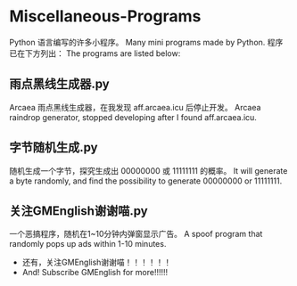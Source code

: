# Miscellaneous-Programs
Python 语言编写的许多小程序。
Many mini programs made by Python.
程序已在下方列出：
The programs are listed below:
## 雨点黑线生成器.py
Arcaea 雨点黑线生成器，在我发现 aff.arcaea.icu 后停止开发。
Arcaea raindrop generator, stopped developing after I found aff.arcaea.icu.
## 字节随机生成.py
随机生成一个字节，探究生成出 00000000 或 11111111 的概率。
It will generate a byte randomly, and find the possibility to generate 00000000 or 11111111.
## 关注GMEnglish谢谢喵.py
一个恶搞程序，随机在1~10分钟内弹窗显示广告。
A spoof program that randomly pops up ads within 1-10 minutes.
- 还有，关注GMEnglish谢谢喵！！！！！！
- And! Subscribe GMEnglish for more!!!!!!
